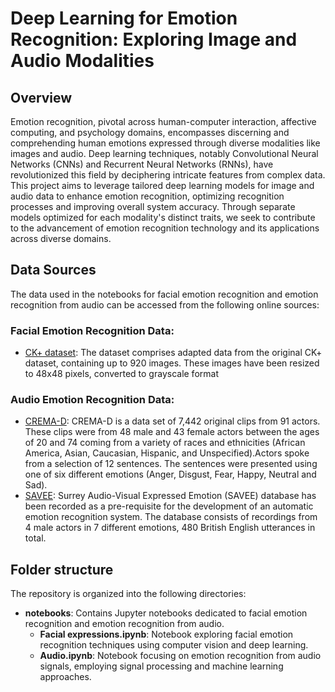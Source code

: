 # Deep Learning for Emotion Recognition: Exploring Image and Audio Modalities
## Overview
Emotion recognition, pivotal across human-computer interaction, affective computing, and psychology domains, encompasses discerning and comprehending human emotions expressed through diverse modalities like images and audio. Deep learning techniques, notably Convolutional Neural Networks (CNNs) and Recurrent Neural Networks (RNNs), have revolutionized this field by deciphering intricate features from complex data. This project aims to leverage tailored deep learning models for image and audio data to enhance emotion recognition, optimizing recognition processes and improving overall system accuracy. Through separate models optimized for each modality's distinct traits, we seek to contribute to the advancement of emotion recognition technology and its applications across diverse domains.
## Data Sources

The data used in the notebooks for facial emotion recognition and emotion recognition from audio can be accessed from the following online sources:

### Facial Emotion Recognition Data:

- [CK+ dataset](https://www.kaggle.com/datasets/davilsena/ckdataset): The dataset comprises adapted data from the original CK+ dataset, containing up to 920 images. These images have been resized to 48x48 pixels, converted to grayscale format

### Audio Emotion Recognition Data:

- [CREMA-D](https://github.com/CheyneyComputerScience/CREMA-D): CREMA-D is a data set of 7,442 original clips from 91 actors. These clips were from 48 male and 43 female actors between the ages of 20 and 74 coming from a variety of races and ethnicities (African America, Asian, Caucasian, Hispanic, and Unspecified).Actors spoke from a selection of 12 sentences. The sentences were presented using one of six different emotions (Anger, Disgust, Fear, Happy, Neutral and Sad).
- [SAVEE](http://kahlan.eps.surrey.ac.uk/savee/Database.html): Surrey Audio-Visual Expressed Emotion (SAVEE) database has been recorded as a pre-requisite for the development of an automatic emotion recognition system. The database consists of recordings from 4 male actors in 7 different emotions, 480 British English utterances in total.

## Folder structure
The repository is organized into the following directories:

- **notebooks**: Contains Jupyter notebooks dedicated to facial emotion recognition and emotion recognition from audio.
  - **Facial expressions.ipynb**: Notebook exploring facial emotion recognition techniques using computer vision and deep learning.
  - **Audio.ipynb**: Notebook focusing on emotion recognition from audio signals, employing signal processing and machine learning approaches.


